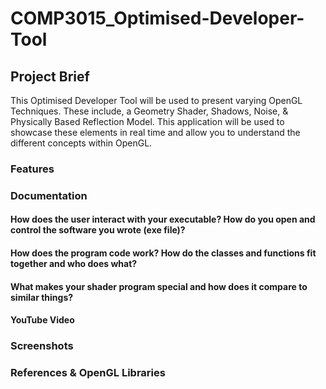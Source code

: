 # COMP3015_Optimised-Developer-Tool

## Project Brief
This Optimised Developer Tool will be used to present varying OpenGL Techniques. These include, a Geometry Shader, Shadows, Noise, & Physically Based Reflection Model. This application will be used to showcase these elements in real time and allow you to understand the different concepts within OpenGL. 

### Features


### Documentation
#### How does the user interact with your executable? How do you open and control the software you wrote (exe file)?


#### How does the program code work? How do the classes and functions fit together and who does what?


#### What makes your shader program special and how does it compare to similar things?


#### YouTube Video


### Screenshots


### References & OpenGL Libraries
